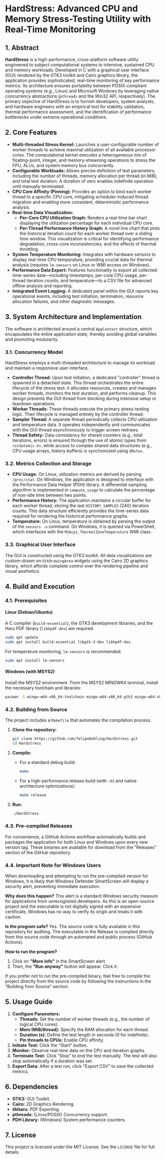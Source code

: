 # HardStress: Advanced CPU and Memory Stress-Testing Utility with Real-Time Monitoring

## 1\. Abstract

**HardStress** is a high-performance, cross-platform software utility engineered to subject computational systems to intensive, sustained CPU and memory workloads. Developed in C with a graphical user interface (GUI) rendered by the GTK3 toolkit and Cairo graphics library, the application provides sophisticated, real-time monitoring of key performance metrics. Its architecture ensures portability between POSIX-compliant operating systems (e.g., Linux) and Microsoft Windows by leveraging native concurrency abstractions (`pthreads` and the Win32 API, respectively). The primary objective of HardStress is to furnish developers, system analysts, and hardware engineers with an empirical tool for stability validation, thermal performance assessment, and the identification of performance bottlenecks under extreme operational conditions.

## 2\. Core Features

  * **Multi-threaded Stress Kernel:** Launches a user-configurable number of worker threads to achieve maximal utilization of all available processor cores. The computational kernel executes a heterogeneous mix of floating-point, integer, and memory-streaming operations to stress the FPU, ALUs, and system memory bus concurrently.
  * **Configurable Workloads:** Allows precise definition of test parameters, including the number of threads, memory allocation per thread (in MiB), and total test duration. A duration of zero enables indefinite operation until manually terminated.
  * **CPU Core Affinity (Pinning):** Provides an option to bind each worker thread to a specific CPU core, mitigating scheduler-induced thread migration and enabling more consistent, deterministic performance analysis.
  * **Real-time Data Visualization:**
      * **Per-Core CPU Utilization Graph:** Renders a real-time bar chart displaying the utilization percentage for each individual CPU core.
      * **Per-Thread Performance History Graph:** A novel line chart that plots the historical iteration count for each worker thread over a sliding time window. This visualization is critical for identifying performance degradation, cross-core inconsistencies, and the effects of thermal throttling.
  * **System Temperature Monitoring:** Integrates with hardware sensors to display real-time CPU temperature, providing crucial data for thermal analysis (requires `lm-sensors` on Linux or WMI access on Windows).
  * **Performance Data Export:** Features functionality to export all collected time-series data—including timestamps, per-core CPU usage, per-thread iteration counts, and temperature—to a CSV file for advanced offline analysis and reporting.
  * **Integrated Event Logging:** A dedicated panel within the GUI reports key operational events, including test initiation, termination, resource allocation failures, and other diagnostic messages.

## 3\. System Architecture and Implementation

The software is architected around a central `AppContext` structure, which encapsulates the entire application state, thereby avoiding global variables and promoting modularity.

### 3.1. Concurrency Model

HardStress employs a multi-threaded architecture to manage its workload and maintain a responsive user interface.

  * **Controller Thread:** Upon test initiation, a dedicated "controller" thread is spawned in a detached state. This thread orchestrates the entire lifecycle of the stress test: it allocates resources, creates and manages worker threads, monitors the test duration, and performs cleanup. This design prevents the GUI thread from blocking during intensive setup or teardown operations.
  * **Worker Threads:** These threads execute the primary stress-testing logic. Their lifecycle is managed entirely by the controller thread.
  * **Sampler Thread:** A separate thread periodically collects CPU utilization and temperature data. It operates independently and communicates with the GUI thread asynchronously to trigger screen redraws.
  * **Thread Safety:** Data consistency for shared counters (e.g., total iterations, errors) is ensured through the use of atomic types from `<stdatomic.h>`, while access to complex shared data structures (e.g., CPU usage arrays, history buffers) is synchronized using `GMutex`.

### 3.2. Metrics Collection and Storage

  * **CPU Usage:** On Linux, utilization metrics are derived by parsing `/proc/stat`. On Windows, the application is designed to interface with the Performance Data Helper (PDH) library. A differential sampling algorithm is implemented in `compute_usage` to calculate the percentage of non-idle time between two points.
  * **Performance History:** The application maintains a circular buffer for each worker thread, storing the last `HISTORY_SAMPLES` (240) iteration counts. This data structure efficiently provides the time-series data required for rendering the historical performance graphs.
  * **Temperature:** On Linux, temperature is obtained by parsing the output of the `sensors -u` command. On Windows, it is queried via PowerShell, which interfaces with the `MSAcpi_ThermalZoneTemperature` WMI class.

### 3.3. Graphical User Interface

The GUI is constructed using the GTK3 toolkit. All data visualizations are custom-drawn on `GtkDrawingArea` widgets using the Cairo 2D graphics library, which affords complete control over the rendering pipeline and visual aesthetics.

## 4\. Build and Execution

### 4.1. Prerequisites

#### Linux (Debian/Ubuntu)

A C compiler (`build-essential`), the GTK3 development libraries, and the Haru PDF library (`libhpdf-dev`) are required.

```bash
sudo apt update
sudo apt install build-essential libgtk-3-dev libhpdf-dev
```

For temperature monitoring, `lm-sensors` is recommended:

```bash
sudo apt install lm-sensors
```

#### Windows (with MSYS2)

Install the MSYS2 environment. From the MSYS2 MINGW64 terminal, install the necessary toolchain and libraries:

```bash
pacman -S mingw-w64-x86_64-toolchain mingw-w64-x86_64-gtk3 mingw-w64-x86_64-libharu pkg-config
```

### 4.2. Building from Source

The project includes a `Makefile` that automates the compilation process.

1.  **Clone the repository:**

    ```bash
    git clone https://github.com/felipebehling/Hardstress.git
    cd Hardstress
    ```

2.  **Compile:**

      * For a standard debug build:
        ```bash
        make
        ```
      * For a high-performance release build (with `-O3` and native architecture optimizations):
        ```bash
        make release
        ```

3.  **Run:**

    ```bash
    ./HardStress
    ```

### 4.3. Pre-compiled Releases

For convenience, a GitHub Actions workflow automatically builds and packages the application for both Linux and Windows upon every new version tag. These binaries are available for download from the "Releases" section of the GitHub repository.

### 4.4. Important Note for Windows Users

When downloading and attempting to run the pre-compiled version for Windows, it is likely that Windows Defender SmartScreen will display a security alert, preventing immediate execution.

**Why does this happen?**
This alert is a standard Windows security measure for applications from unrecognized developers. As this is an open-source project and the executable is not digitally signed with an expensive certificate, Windows has no way to verify its origin and treats it with caution.

**Is the program safe?**
Yes. The source code is fully available in this repository for auditing. The executable in the Release is compiled directly from this source code through an automated and public process (GitHub Actions).

**How to run the program?**
1.  Click on **"More info"** in the SmartScreen alert.
2.  Then, the **"Run anyway"** button will appear. Click it.

If you prefer not to run the pre-compiled binary, feel free to compile the project directly from the source code by following the instructions in the "Building from Source" section.

## 5\. Usage Guide

1.  **Configure Parameters:**
      * **Threads:** Set the number of worker threads (e.g., the number of logical CPU cores).
      * **Mem (MiB/thread):** Specify the RAM allocation for each thread.
      * **Duration (s):** Define the test length in seconds (0 for indefinite).
      * **Pin threads to CPUs:** Enable CPU affinity.
2.  **Initiate Test:** Click the "Start" button.
3.  **Monitor:** Observe real-time data on the CPU and iteration graphs.
4.  **Terminate Test:** Click "Stop" to end the test manually. The test will also stop automatically if a duration was set.
5.  **Export Data:** After a test run, click "Export CSV" to save the collected metrics.

## 6\. Dependencies

  * **GTK3:** GUI Toolkit.
  * **Cairo:** 2D Graphics Rendering.
  * **libharu:** PDF Exporting.
  * **pthreads:** (Linux/POSIX) Concurrency support.
  * **PDH Library:** (Windows) System performance counters.

## 7\. License

This project is licensed under the MIT License. See the `LICENSE` file for full details.
